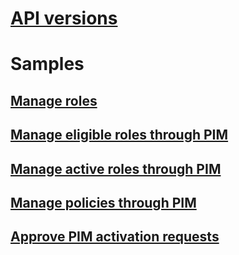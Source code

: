 # [API versions](versions.md)
# Samples
## [Manage roles](role-assignment-rest-sample.md)
## [Manage eligible roles through PIM](privileged-role-eligibility-rest-sample.md)
## [Manage active roles through PIM](privileged-role-assignment-rest-sample.md)
## [Manage policies through PIM](privileged-role-policy-rest-sample.md)
## [Approve PIM activation requests](privileged-approval-sample.md)
